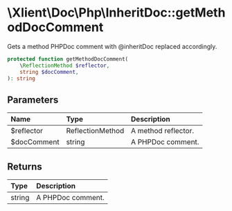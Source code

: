 # \\Xlient\\Doc\\Php\\InheritDoc::getMethodDocComment

Gets a method PHPDoc comment with \@inheritDoc replaced accordingly.

```php
protected function getMethodDocComment(
    \ReflectionMethod $reflector,
    string $docComment,
): string
```

## Parameters

| Name | Type | Description |
| :--- | :--- | :--- |
| $reflector | ReflectionMethod | A method reflector. |
| $docComment | string | A PHPDoc comment. |

## Returns

| Type | Description |
| :--- | :--- |
| string | A PHPDoc comment. |